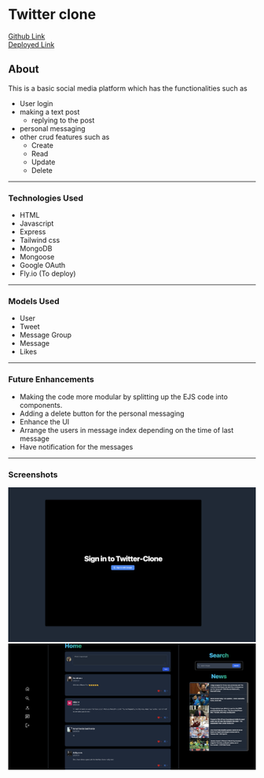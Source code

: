 # Twitter clone 
[Github Link](https://github.com/Bharatchandran/twitter-clone) <br/>
[Deployed Link](https://green-dew-9911.fly.dev/)
## About
This is a basic social media platform which has the functionalities such as 
- User login
- making a text post
    - replying to the post
- personal messaging 
- other crud features such as 
    - Create 
    - Read 
    - Update
    - Delete
--- 
### Technologies Used
- HTML
- Javascript 
- Express
- Tailwind css 
- MongoDB
- Mongoose
- Google OAuth
- Fly.io (To deploy)

---
### Models Used 
- User
- Tweet 
- Message Group
- Message
- Likes
---

### Future Enhancements
- Making the code more modular by splitting up the EJS code into components.
- Adding a delete button for the personal messaging 
- Enhance the UI
- Arrange the users in message index depending on the time of last message
- Have notification for the messages
---
### Screenshots
![Home](/ReadmeAssets/Login.png)
![Login](/ReadmeAssets/Home.png)


